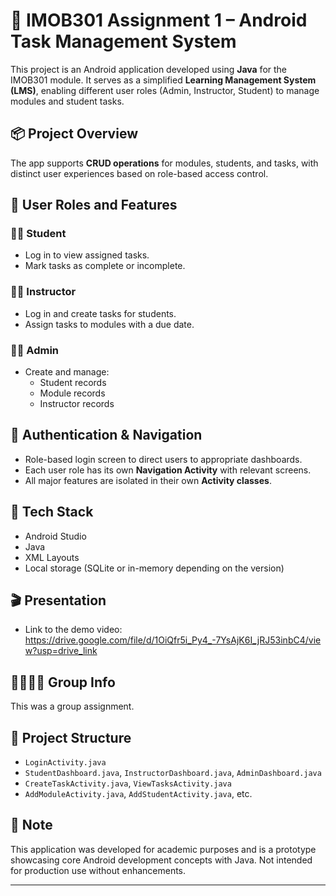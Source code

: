 # 📱 IMOB301 Assignment 1 – Android Task Management System

This project is an Android application developed using **Java** for the IMOB301 module. It serves as a simplified **Learning Management System (LMS)**, enabling different user roles (Admin, Instructor, Student) to manage modules and student tasks.

## 📦 Project Overview

The app supports **CRUD operations** for modules, students, and tasks, with distinct user experiences based on role-based access control.

## 👤 User Roles and Features

### 🧑‍🎓 Student
- Log in to view assigned tasks.
- Mark tasks as complete or incomplete.

### 🧑‍🏫 Instructor
- Log in and create tasks for students.
- Assign tasks to modules with a due date.

### 🧑‍💼 Admin
- Create and manage:
  - Student records
  - Module records
  - Instructor records

## 🔐 Authentication & Navigation
- Role-based login screen to direct users to appropriate dashboards.
- Each user role has its own **Navigation Activity** with relevant screens.
- All major features are isolated in their own **Activity classes**.

## 🧰 Tech Stack
- Android Studio
- Java
- XML Layouts
- Local storage (SQLite or in-memory depending on the version)

## 🎬 Presentation
- Link to the demo video: https://drive.google.com/file/d/1OiQfr5i_Py4_-7YsAjK6I_jRJ53inbC4/view?usp=drive_link

## 👨‍👩‍👧‍👦 Group Info
This was a group assignment.


## 📁 Project Structure
- `LoginActivity.java`
- `StudentDashboard.java`, `InstructorDashboard.java`, `AdminDashboard.java`
- `CreateTaskActivity.java`, `ViewTasksActivity.java`
- `AddModuleActivity.java`, `AddStudentActivity.java`, etc.

## 🚨 Note
This application was developed for academic purposes and is a prototype showcasing core Android development concepts with Java. Not intended for production use without enhancements.

---

